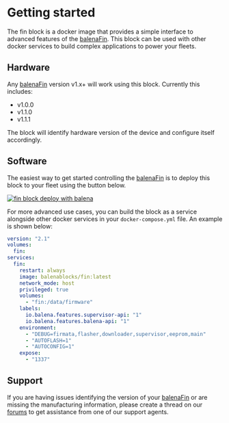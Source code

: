 # Getting started

The fin block is a docker image that provides a simple interface to advanced features of the [balenaFin](https://balena.io/fin).
This block can be used with other docker services to build complex applications to power your fleets.

## Hardware

Any [balenaFin](https://balena.io/fin) version v1.x+ will work using this block.
Currently this includes:

- v1.0.0
- v1.1.0
- v1.1.1

The block will identify hardware version of the device and configure itself accordingly.

## Software

The easiest way to get started controlling the [balenaFin](https://balena.io/fin) is to deploy this block to your fleet using the button below.

[![fin block deploy with balena](https://balena.io/deploy.svg)](https://dashboard.balena-cloud.com/deploy?repoUrl=https://github.com/balenablocks/fin)

For more advanced use cases, you can build the block as a service alongside other docker services in your `docker-compose.yml` file.
An example is shown below:

```yaml
version: "2.1"
volumes:
  fin:
services:
  fin:
    restart: always
    image: balenablocks/fin:latest
    network_mode: host
    privileged: true
    volumes:
      - "fin:/data/firmware"
    labels:
      io.balena.features.supervisor-api: "1"
      io.balena.features.balena-api: "1"
    environment:
      - "DEBUG=firmata,flasher,downloader,supervisor,eeprom,main"
      - "AUTOFLASH=1"
      - "AUTOCONFIG=1"
    expose:
      - "1337"
```

## Support

If you are having issues identifying the version of your [balenaFin](https://balena.io/fin) or are missing the manufacturing information, please create a thread on our [forums](https://forums.balena.io/c/balena-fin/) to get assistance from one of our support agents.
